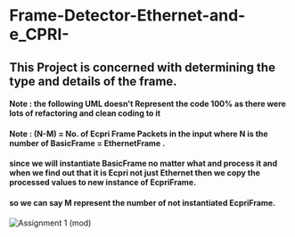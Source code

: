 # Frame-Detector-Ethernet-and-e_CPRI-
## This Project is concerned with determining the type and details of the frame. <br />

#### Note : the following UML doesn't Represent the code 100% as there were lots of refactoring and clean coding to it <br /> 

#### Note : (N-M) = No. of Ecpri Frame Packets in the input where N is the number of BasicFrame = EthernetFrame . <br /> 
#### since we will instantiate BasicFrame no matter what and process it and when we find out that it is Ecpri not just Ethernet then we copy the processed values to new instance of EcpriFrame. <br /> 

#### so we can say M represent the number of not instantiated EcpriFrame. <br /> 
![Assignment 1 (mod)](https://user-images.githubusercontent.com/93644109/218083026-10238e12-5c7c-4baf-8a02-b143e72a46ff.jpg)
